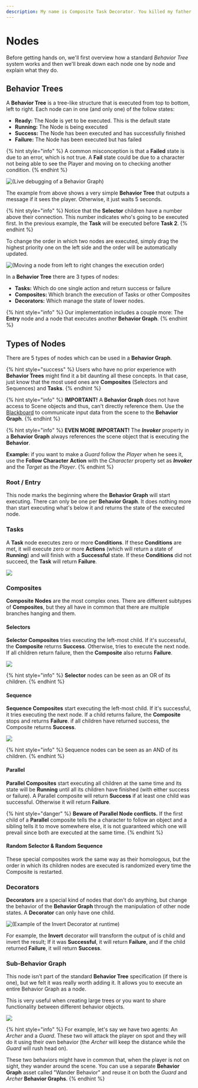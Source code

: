 ```yaml
---
description: My name is Composite Task Decorator. You killed my father. Prepare to die!
---
```


# Nodes

Before getting hands on, we'll first overview how a standard _Behavior Tree_ system works and then we'll break down each node one by node and explain what they do.

## Behavior Trees

A **Behavior Tree** is a tree-like structure that is executed from top to bottom, left to right. Each node can in one \(and only one\) of the follow states:

* **Ready:** The Node is yet to be executed. This is the default state
* **Running:** The Node is being executed
* **Success:** The Node has been executed and has successfully finished
* **Failure:** The Node has been executed but has failed

{% hint style="info" %}
A common misconception is that a **Failed** state is due to an error, which is not true. A **Fail** state could be due to a character not being able to see the Player and moving on to checking another condition.
{% endhint %}

![\(Live debugging of a Behavior Graph\)](../../../.gitbook/assets/behavior-runtime.jpg)

The example from above shows a very simple **Behavior Tree** that outputs a message if it sees the player. Otherwise, it just waits 5 seconds.

{% hint style="info" %}
Notice that the **Selector** children have a number above their connection. This number indicates who's going to be executed first. In the previous example, the **Task** will be executed before **Task 2**.
{% endhint %}

To change the order in which two nodes are executed, simply drag the highest priority one on the left side and the order will be automatically updated.

![\(Moving a node from left to right changes the execution order\)](../../../.gitbook/assets/behavior-nodes-order.gif)

In a **Behavior Tree** there are 3 types of nodes:

* **Tasks:** Which do one single action and return success or failure
* **Composites:** Which branch the execution of Tasks or other Composites
* **Decorators:** Which manage the state of lower nodes.

{% hint style="info" %}
Our implementation includes a couple more: The **Entry** node and a node that executes another **Behavior Graph**.
{% endhint %}

## Types of Nodes

There are 5 types of nodes which can be used in a **Behavior Graph**. 

{% hint style="success" %}
Users who have no prior experience with **Behavior Trees** might find it a bit daunting all these concepts. In that case, just know that the most used ones are **Composites** \(Selectors and Sequences\) and **Tasks**.
{% endhint %}

{% hint style="info" %}
**IMPORTANT!** A **Behavior Graph** does not have access to Scene objects and thus, can't directly reference them. Use the [Blackboard](blackboard.md) to communicate input data from the scene to the **Behavior Graph**.
{% endhint %}

{% hint style="info" %}
**EVEN MORE IMPORTANT!** The _**Invoker**_ property in a **Behavior Graph** always references the scene object that is executing the **Behavior**. 

**Example:** if you want to make a _Guard_ follow the _Player_ when he sees it, use the **Follow Character** **Action** with the _Character_ property set as _**Invoker**_ and the _Target_ as the _Player_.
{% endhint %}

### Root / Entry

This node marks the beginning where the **Behavior Graph** will start executing. There can only be one per **Behavior Graph**. It does nothing more than start executing what's below it and returns the state of the executed node.

### Tasks

A **Task** node executes zero or more **Conditions**. If these **Conditions** are met, it will execute zero or more **Actions** \(which will return a state of **Running**\) and will finish with a **Successful** state. If these **Conditions** did not succeed, the **Task** will return **Failure**.

![](../../../.gitbook/assets/behavior-node-task.jpg)

### Composites

**Composite** **Nodes** are the most complex ones. There are different subtypes of **Composites**, but they all have in common that there are multiple branches hanging and them.

#### Selectors

**Selector Composites** tries executing the left-most child. If it's successful, the **Composite** returns **Success**. Otherwise, tries to execute the next node. If all children return failure, then the **Composite** also returns **Failure**.

![](../../../.gitbook/assets/behavior-composite-selector.jpg)

{% hint style="info" %}
**Selector** nodes can be seen as an OR of its children.
{% endhint %}

#### Sequence

**Sequence Composites** start executing the left-most child. If it's successful, it tries executing the next node. If a child returns failure, the **Composite** stops and returns **Failure**. if all children have returned success, the Composite returns **Success**.

![](../../../.gitbook/assets/behavior-composite-sequence.gif)

{% hint style="info" %}
Sequence nodes can be seen as an AND of its children.
{% endhint %}

#### Parallel

**Parallel Composites** start executing all children at the same time and its state will be **Running** until all its children have finished \(with either success or failure\). A Parallel composite will return **Success** if at least one child was successful. Otherwise it will return **Failure**.

{% hint style="danger" %}
**Beware of Parallel Node conflicts.** If the first child of a **Parallel** composite tells the a character to follow an object and a sibling tells it to move somewhere else, it is not guaranteed which one will prevail since both are executed at the same time.
{% endhint %}

#### Random Selector & Random Sequence

These special composites work the same way as their homologous, but the order in which its children nodes are executed is randomized every time the Composite is restarted.

### Decorators

**Decorators** are a special kind of nodes that don't do anything, but change the behavior of the **Behavior Graph** through the manipulation of other node states. A **Decorator** can only have one child.

![\(Example of the Invert Decorator at runtime\)](../../../.gitbook/assets/behavior-decorator-invert.jpg)

For example, the **Invert** decorator will transform the output of is child and invert the result; If it was **Successful**, it will return **Failure**, and if the child returned **Failure**, it will return **Success**.

### Sub-Behavior Graph

This node isn't part of the standard **Behavior Tree** specification \(if there is one\), but we felt it was really worth adding it. It allows you to execute an entire Behavior Graph as a node.

This is very useful when creating large trees or you want to share functionality between different behavior objects.

![](../../../.gitbook/assets/behavior-node-behavior-graph.jpg)

{% hint style="info" %}
For example, let's say we have two agents: An _Archer_ and a _Guard_. These two will attack the player on spot and they will do it using their own behavior \(the _Archer_ will keep the distance while the _Guard_ will rush head on\).  
  
These two behaviors might have in common that, when the player is not on sight, they wander around the scene. You can use a separate **Behavior Graph** asset called "Wander Behavior" and reuse it on both the _Guard_ and _Archer_ **Behavior Graphs**.
{% endhint %}



